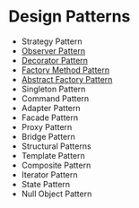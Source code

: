 # Design Patterns

* Strategy Pattern
* [Observer Pattern](https://github.com/tinchovictory/DesignPatterns/blob/master/ObserverPattern.md)
* [Decorator Pattern](https://github.com/tinchovictory/DesignPatterns/blob/master/DecoratorPattern.md)
* [Factory Method Pattern](https://github.com/tinchovictory/DesignPatterns/blob/master/FactoryMethodPattern.md)
* [Abstract Factory Pattern](https://github.com/tinchovictory/DesignPatterns/blob/master/AbstractFactoryPattern.md)
* Singleton Pattern
* Command Pattern
* Adapter Pattern
* Facade Pattern
* Proxy Pattern
* Bridge Pattern
* Structural Patterns
* Template Pattern
* Composite Pattern
* Iterator Pattern
* State Pattern
* Null Object Pattern
